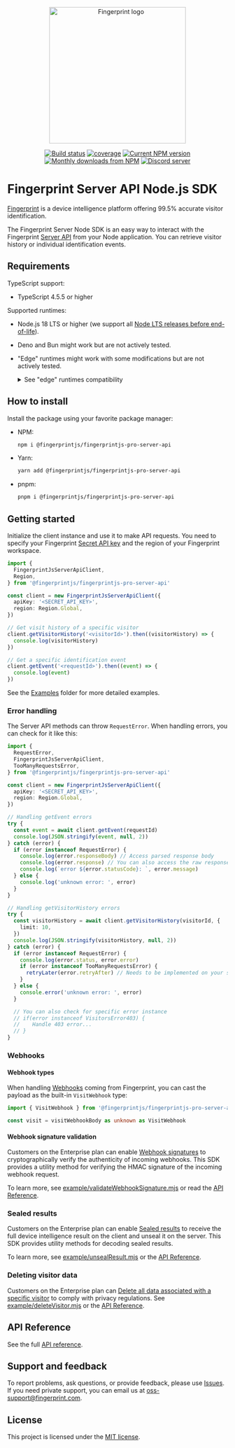 <p align="center">
  <a href="https://fingerprint.com">
    <picture>
      <source media="(prefers-color-scheme: dark)" srcset="https://fingerprintjs.github.io/home/resources/logo_light.svg" />
      <source media="(prefers-color-scheme: light)" srcset="https://fingerprintjs.github.io/home/resources/logo_dark.svg" />
      <img src="https://fingerprintjs.github.io/home/resources/logo_dark.svg" alt="Fingerprint logo" width="312px" />
    </picture>
  </a>
</p>
<p align="center">
  <a href="https://github.com/fingerprintjs/fingerprintjs-pro-server-api-node-sdk/actions/workflows/build.yml"><img src="https://github.com/fingerprintjs/fingerprintjs-pro-server-api-node-sdk/actions/workflows/build.yml/badge.svg" alt="Build status"></a>
  <a href="https://fingerprintjs.github.io/fingerprintjs-pro-server-api-node-sdk/coverage"><img src="https://fingerprintjs.github.io/fingerprintjs-pro-server-api-node-sdk/coverage/badges.svg" alt="coverage"></a>
  <a href="https://www.npmjs.com/package/@fingerprintjs/fingerprintjs-pro-server-api"><img src="https://img.shields.io/npm/v/@fingerprintjs/fingerprintjs-pro-server-api.svg" alt="Current NPM version"></a>
  <a href="https://www.npmjs.com/package/@fingerprintjs/fingerprintjs-pro-server-api"><img src="https://img.shields.io/npm/dm/@fingerprintjs/fingerprintjs-pro-server-api.svg" alt="Monthly downloads from NPM"></a>
  <a href="https://discord.gg/39EpE2neBg"><img src="https://img.shields.io/discord/852099967190433792?style=logo&label=Discord&logo=Discord&logoColor=white" alt="Discord server"></a>
</p>

# Fingerprint Server API Node.js SDK

[Fingerprint](https://fingerprint.com) is a device intelligence platform offering 99.5% accurate visitor identification.

The Fingerprint Server Node SDK is an easy way to interact with the Fingerprint [Server API](https://dev.fingerprint.com/reference/pro-server-api) from your Node application. You can retrieve visitor history or individual identification events.

## Requirements

TypeScript support:

- TypeScript 4.5.5 or higher

Supported runtimes:

- Node.js 18 LTS or higher (we support all [Node LTS releases before end-of-life](https://nodejs.dev/en/about/releases/)).
- Deno and Bun might work but are not actively tested.
- "Edge" runtimes might work with some modifications but are not actively tested. <details>
  <summary>See "edge" runtimes compatibility</summary>

  This SDK can be made compatible with JavaScript "edge" runtimes that do not support all Node APIs, for example, [Vercel Edge Runtime](https://edge-runtime.vercel.app/), or [Cloudflare Workers](https://developers.cloudflare.com/workers/).

  To make it work, replace the SDK's built-in `fetch` function (which relies on Node APIs) with the runtime's native `fetch` function. Pass the function into the constructor with proper binding:

  ```js
  const client = new FingerprintJsServerApiClient({
    region: Region.EU,
    apiKey: apiKey,
    fetch: fetch.bind(globalThis),
  })
  ```

</details>

## How to install

Install the package using your favorite package manager:

- NPM:

  ```sh
  npm i @fingerprintjs/fingerprintjs-pro-server-api
  ```

- Yarn:
  ```sh
  yarn add @fingerprintjs/fingerprintjs-pro-server-api
  ```
- pnpm:
  ```sh
  pnpm i @fingerprintjs/fingerprintjs-pro-server-api
  ```

## Getting started

Initialize the client instance and use it to make API requests. You need to specify your Fingerprint [Secret API key](https://dev.fingerprint.com/docs/quick-start-guide#4-get-smart-signals-to-your-server) and the region of your Fingerprint workspace.

```ts
import {
  FingerprintJsServerApiClient,
  Region,
} from '@fingerprintjs/fingerprintjs-pro-server-api'

const client = new FingerprintJsServerApiClient({
  apiKey: '<SECRET_API_KEY>',
  region: Region.Global,
})

// Get visit history of a specific visitor
client.getVisitorHistory('<visitorId>').then((visitorHistory) => {
  console.log(visitorHistory)
})

// Get a specific identification event
client.getEvent('<requestId>').then((event) => {
  console.log(event)
})
```

See the [Examples](https://github.com/fingerprintjs/fingerprintjs-pro-server-api-node-sdk/tree/main/example) folder for more detailed examples.

### Error handling

The Server API methods can throw `RequestError`.
When handling errors, you can check for it like this:

```typescript
import {
  RequestError,
  FingerprintJsServerApiClient,
  TooManyRequestsError,
} from '@fingerprintjs/fingerprintjs-pro-server-api'

const client = new FingerprintJsServerApiClient({
  apiKey: '<SECRET_API_KEY>',
  region: Region.Global,
})

// Handling getEvent errors
try {
  const event = await client.getEvent(requestId)
  console.log(JSON.stringify(event, null, 2))
} catch (error) {
  if (error instanceof RequestError) {
    console.log(error.responseBody) // Access parsed response body
    console.log(error.response) // You can also access the raw response
    console.log(`error ${error.statusCode}: `, error.message)
  } else {
    console.log('unknown error: ', error)
  }
}

// Handling getVisitorHistory errors
try {
  const visitorHistory = await client.getVisitorHistory(visitorId, {
    limit: 10,
  })
  console.log(JSON.stringify(visitorHistory, null, 2))
} catch (error) {
  if (error instanceof RequestError) {
    console.log(error.status, error.error)
    if (error instanceof TooManyRequestsError) {
      retryLater(error.retryAfter) // Needs to be implemented on your side
    }
  } else {
    console.error('unknown error: ', error)
  }

  // You can also check for specific error instance
  // if(error instanceof VisitorsError403) {
  //    Handle 403 error...
  // }
}
```

### Webhooks

#### Webhook types

When handling [Webhooks](https://dev.fingerprint.com/docs/webhooks) coming from Fingerprint, you can cast the payload as the built-in `VisitWebhook` type:

```ts
import { VisitWebhook } from '@fingerprintjs/fingerprintjs-pro-server-api'

const visit = visitWebhookBody as unknown as VisitWebhook
```

#### Webhook signature validation

Customers on the Enterprise plan can enable [Webhook signatures](https://dev.fingerprint.com/docs/webhooks-security) to cryptographically verify the authenticity of incoming webhooks.
This SDK provides a utility method for verifying the HMAC signature of the incoming webhook request.

To learn more, see [example/validateWebhookSignature.mjs](example/validateWebhookSignature.mjs) or read the [API Reference](https://fingerprintjs.github.io/fingerprintjs-pro-server-api-node-sdk/functions/isValidWebhookSignature.html).

### Sealed results

Customers on the Enterprise plan can enable [Sealed results](https://dev.fingerprint.com/docs/sealed-client-results) to receive the full device intelligence result on the client and unseal it on the server. This SDK provides utility methods for decoding sealed results.

To learn more, see [example/unsealResult.mjs](https://github.com/fingerprintjs/fingerprintjs-pro-server-api-node-sdk/tree/main/example/unsealResult.mjs) or the [API Reference](https://fingerprintjs.github.io/fingerprintjs-pro-server-api-node-sdk/functions/unsealEventsResponse.html).

### Deleting visitor data

Customers on the Enterprise plan can [Delete all data associated with a specific visitor](https://dev.fingerprint.com/reference/deletevisitordata) to comply with privacy regulations. See [example/deleteVisitor.mjs](https://github.com/fingerprintjs/fingerprintjs-pro-server-api-node-sdk/tree/main/example/deleteVisitor.mjs) or the [API Reference](https://fingerprintjs.github.io/fingerprintjs-pro-server-api-node-sdk/classes/FingerprintJsServerApiClient.html#deleteVisitorData).

## API Reference

See the full [API reference](https://fingerprintjs.github.io/fingerprintjs-pro-server-api-node-sdk/).

## Support and feedback

To report problems, ask questions, or provide feedback, please use [Issues](https://github.com/fingerprintjs/fingerprintjs-pro-server-api-node-sdk/issues). If you need private support, you can email us at [oss-support@fingerprint.com](mailto:oss-support@fingerprint.com).

## License

This project is licensed under the [MIT license](https://github.com/fingerprintjs/fingerprintjs-pro-server-api-node-sdk/tree/main/LICENSE).
